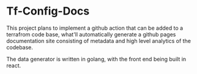 # Tf-Config-Docs

This project plans to implement a github action that can be added to a terrafrom code base, what'll automatically generate a github pages documentation site consisting of metadata and high level analytics of the codebase. 

The data generator is written in golang, with the front end being built in react.

